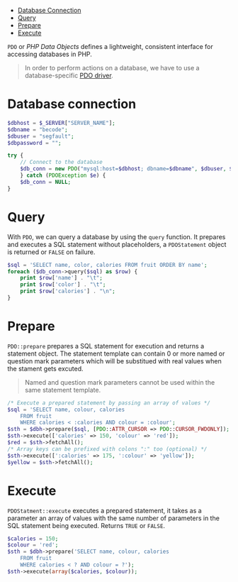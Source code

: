 - [Database Connection](#database-connection)
- [Query](#query) 
- [Prepare](#prepare) 
- [Execute](#execute)

`PDO` or *PHP Data Objects* defines a lightweight, consistent interface for accessing databases in PHP.

>In order to perform actions on a database, we have to use a database-specific [PDO driver](https://www.php.net/manual/en/pdo.drivers.php). 

# Database connection

```PHP 
$dbhost = $_SERVER["SERVER_NAME"];
$dbname = "becode";
$dbuser = "segfault";
$dbpassword = "";

try {
	// Connect to the database
	$db_conn = new PDO("mysql:host=$dbhost; dbname=$dbname", $dbuser, $dbpassword);
	} catch (PDOException $e) {
	$db_conn = NULL;
}
```

# Query
With `PDO`, we can query a database by using the `query` function. It prepares and executes a SQL statement without placeholders, a `PDOStatement` object is returned or `FALSE` on failure.
```PHP
$sql = 'SELECT name, color, calories FROM fruit ORDER BY name';
foreach ($db_conn->query($sql) as $row) {   
	print $row['name'] . "\t";
	print $row['color'] . "\t";  
	print $row['calories'] . "\n";   
}
```

# Prepare
`PDO::prepare` prepares a SQL statement for execution and returns a statement object. The statement template can contain 0 or more named or question mark parameters which will be substitued with real values when the stament gets excuted.

> Named and question mark parameters cannot be used within the same statement template.

```PHP
/* Execute a prepared statement by passing an array of values */
$sql = 'SELECT name, colour, calories
    FROM fruit
    WHERE calories < :calories AND colour = :colour';
$sth = $dbh->prepare($sql, [PDO::ATTR_CURSOR => PDO::CURSOR_FWDONLY]);
$sth->execute(['calories' => 150, 'colour' => 'red']);
$red = $sth->fetchAll();
/* Array keys can be prefixed with colons ":" too (optional) */
$sth->execute([':calories' => 175, ':colour' => 'yellow']);
$yellow = $sth->fetchAll();
```

# Execute
`PDOStatment::execute` executes a prepared statement, it takes as a parameter an array of values with the same number of parameters in the SQL statement being executed. Returns `TRUE` or `FALSE`.

```PHP
$calories = 150;
$colour = 'red';
$sth = $dbh->prepare('SELECT name, colour, calories
    FROM fruit
    WHERE calories < ? AND colour = ?');
$sth->execute(array($calories, $colour));
```